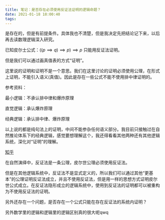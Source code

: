 ```yaml
---
title: 笔记：是否存在必须使用反证法证明的逻辑命题？
date: 2021-01-18 18:00:40
tags:
---
```


是存在的，但是有前提条件。具体我也不清楚，但是我决定先把结论记下来，以后再去读数理逻辑深入研究。

已知皮尔士公式：$((p \implies q) \implies p) \implies p$ 只能用反证法证明。

但是我们可以通过画真值表的方式“证明”。

这里说的证明和证明不是一个意思。我们在这里讨论的证明必须使用公理，在形式上证明，不能引入语义(真值)。因此是存在一些公式不能不使用排中律证明的。



参考资料：

最小逻辑：不承认排中律和爆炸原理

直觉逻辑：承认爆炸原理

经典逻辑：承认排中律、爆炸原理

以上说的都是纯句法上的证明，中间不能参杂任何语义部分。我目前只接触过在自然推论体系下的经典逻辑，感觉要想理解这个，我还得看看其他两种还有其他逻辑系统，深化对“证明”的理解。

[知乎](https://www.zhihu.com/question/22529564)

在自然演绎中，反证法是一条公理，皮尔世公理必须使用反证法。

但是在其他逻辑系统中，反证法不是显式定义的，所以我们可以通过其他“更基本”的公理证明反证法成立，并且不使用反证法，但是用一样的思想方式证明皮尔世公式成立。在反证法隐形成立的逻辑系统中，使用到反证法的证明都可以被重构为不使用反证法的证明。

另外还存在一个问题，是否存在一个公式只能在存在反证法的系统内证明？

另外数学里的逻辑和逻辑里的逻辑区别真的很大呢qwq

